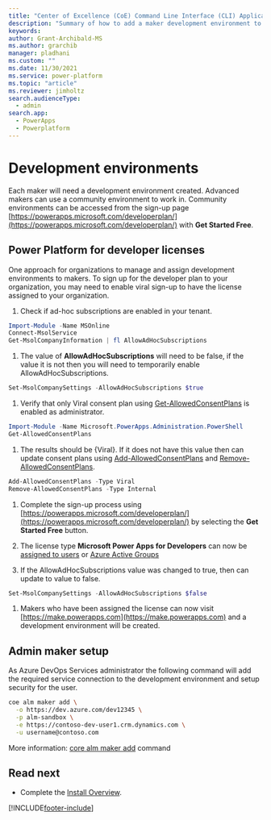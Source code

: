```yaml
---
title: "Center of Excellence (CoE) Command Line Interface (CLI) Application Lifecycle Management (ALM) Accelerator Developer environments"
description: "Summary of how to add a maker development environment to the ALM Accelerator using the Center of Excellence (CoE) Command Line Interface (CLI)"
keywords: 
author: Grant-Archibald-MS
ms.author: grarchib
manager: pladhani
ms.custom: ""
ms.date: 11/30/2021
ms.service: power-platform
ms.topic: "article"
ms.reviewer: jimholtz
search.audienceType: 
  - admin
search.app: 
  - PowerApps
  - Powerplatform
---
```


# Development environments

Each maker will need a development environment created. Advanced makers can use a community environment to work in. Community environments can be accessed from the sign-up page [https://powerapps.microsoft.com/developerplan/](https://powerapps.microsoft.com/developerplan/) with **Get Started Free**.

## Power Platform for developer licenses

One approach for organizations to manage and assign development environments to makers. To sign up for the developer plan to your organization, you may need to enable viral sign-up to have the license assigned to your organization.

1. Check if ad-hoc subscriptions are enabled in your tenant.

```powershell
Import-Module -Name MSOnline
Connect-MsolService
Get-MsolCompanyInformation | fl AllowAdHocSubscriptions
```

1. The value of **AllowAdHocSubscriptions** will need to be false, if the value it is not then you will need to temporarily enable AllowAdHocSubscriptions.

```powershell
Set-MsolCompanySettings -AllowAdHocSubscriptions $true 
```

1. Verify that only Viral consent plan using [Get-AllowedConsentPlans](/powershell/module/microsoft.powerapps.administration.powershell/get-allowedconsentplans) is enabled as administrator.

```powershell
Import-Module -Name Microsoft.PowerApps.Administration.PowerShell
Get-AllowedConsentPlans
```

1. The results should be {Viral}. If it does not have this value then can update consent plans using [Add-AllowedConsentPlans](/powershell/module/microsoft.powerapps.administration.powershell/add-allowedconsentplans) and [Remove-AllowedConsentPlans](/powershell/module/microsoft.powerapps.administration.powershell/remove-allowedconsentplans).

```powershell
Add-AllowedConsentPlans -Type Viral
Remove-AllowedConsentPlans -Type Internal
```

1. Complete the sign-up process using [https://powerapps.microsoft.com/developerplan/](https://powerapps.microsoft.com/developerplan/) by selecting the **Get Started Free** button.

1. The license type **Microsoft Power Apps for Developers** can now be [assigned to users](/microsoft-365/admin/manage/assign-licenses-to-users) or [Azure Active Groups](/azure/active-directory/enterprise-users/licensing-groups-assign)

1. If the AllowAdHocSubscriptions value was changed to true, then can update to value to false.

```powershell
Set-MsolCompanySettings -AllowAdHocSubscriptions $false 
```

1. Makers who have been assigned the license can now visit [https://make.powerapps.com](https://make.powerapps.com) and a development environment will be created.

## Admin maker setup

As Azure DevOps Services administrator the following command will add the required service connection to the development environment and setup security for the user.

```bash
coe alm maker add \
  -o https://dev.azure.com/dev12345 \
  -p alm-sandbox \
  -e https://contoso-dev-user1.crm.dynamics.com \
  -u username@contoso.com
```

More information: [core alm maker add](https://github.com/microsoft/coe-starter-kit/tree/main/coe-cli/docs/help/alm/maker/add.md) command

## Read next

- Complete the [Install Overview](./overview.md#install-overview).

[!INCLUDE[footer-include](../../../../includes/footer-banner.md)]
